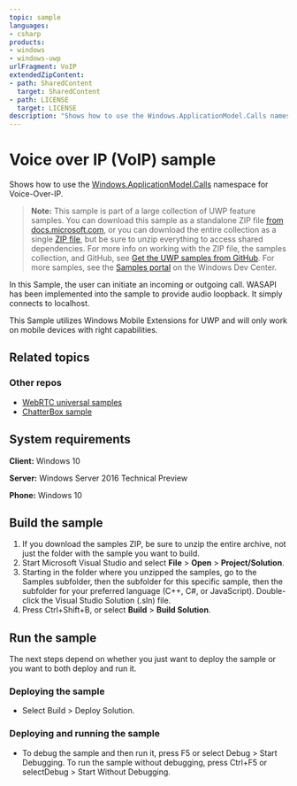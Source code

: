 ```yaml
---
topic: sample
languages:
- csharp
products:
- windows
- windows-uwp
urlFragment: VoIP
extendedZipContent:
- path: SharedContent
  target: SharedContent
- path: LICENSE
  target: LICENSE
description: "Shows how to use the Windows.ApplicationModel.Calls namespace for Voice-Over-IP."
---
```


<!-- 
  category: Communications
  samplefwlink: http://go.microsoft.com/fwlink/p/?LinkId=620620
-->

# Voice over IP (VoIP) sample

Shows how to use the [Windows.ApplicationModel.Calls](https://msdn.microsoft.com/library/windows/apps/windows.applicationmodel.calls.aspx) namespace for Voice-Over-IP.

> **Note:** This sample is part of a large collection of UWP feature samples. 
> You can download this sample as a standalone ZIP file
> [from docs.microsoft.com](https://docs.microsoft.com/samples/microsoft/windows-universal-samples/voip/),
> or you can download the entire collection as a single
> [ZIP file](https://github.com/Microsoft/Windows-universal-samples/archive/master.zip), but be 
> sure to unzip everything to access shared dependencies. For more info on working with the ZIP file, 
> the samples collection, and GitHub, see [Get the UWP samples from GitHub](https://aka.ms/ovu2uq). 
> For more samples, see the [Samples portal](https://aka.ms/winsamples) on the Windows Dev Center. 

In this Sample, the user can initiate an incoming or outgoing call.
WASAPI has been implemented into the sample to provide audio loopback. It simply connects to localhost.

This Sample utilizes Windows Mobile Extensions for UWP and will only work on mobile devices with right capabilities.

## Related topics

### Other repos

* [WebRTC universal samples](https://github.com/Microsoft/WebRTC-universal-samples/)
 * [ChatterBox sample](https://github.com/Microsoft/WebRTC-universal-samples/tree/master/Samples/ChatterBox-Sample)

## System requirements

**Client:** Windows 10

**Server:** Windows Server 2016 Technical Preview

**Phone:**  Windows 10

## Build the sample

1. If you download the samples ZIP, be sure to unzip the entire archive, not just the folder with the sample you want to build. 
2. Start Microsoft Visual Studio and select **File** \> **Open** \> **Project/Solution**.
3. Starting in the folder where you unzipped the samples, go to the Samples subfolder, then the subfolder for this specific sample, then the subfolder for your preferred language (C++, C#, or JavaScript). Double-click the Visual Studio Solution (.sln) file.
4. Press Ctrl+Shift+B, or select **Build** \> **Build Solution**.

## Run the sample

The next steps depend on whether you just want to deploy the sample or you want to both deploy and run it.

### Deploying the sample

- Select Build > Deploy Solution. 

### Deploying and running the sample

- To debug the sample and then run it, press F5 or select Debug >  Start Debugging. To run the sample without debugging, press Ctrl+F5 or selectDebug > Start Without Debugging. 
